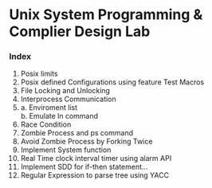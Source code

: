 
# Unix System Programming & Complier Design Lab
 
### Index

 1. Posix limits    
 2. Posix defined Configurations using feature Test Macros    
 3. File Locking and Unlocking
 4. Interprocess Communication
 5. a. Enviroment list  
    b. Emulate ln command
 6. Race Condition
 7. Zombie Process and ps command
 8. Avoid Zombie Process by Forking Twice
 9. Implement System function
 10. Real Time clock interval timer using alarm API      
 11. Implement SDD for if-then statement...
 12. Regular Expression to parse tree using YACC
